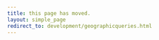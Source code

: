 ```yaml
---
title: this page has moved.
layout: simple_page
redirect_to: development/geographicqueries.html
---
```

